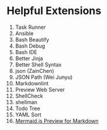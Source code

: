 Helpful Extensions
===============================================================================

1. Task Runner
2. Ansible
3. Bash Beautify
4. Bash Debug
5. Bash IDE
6. Better Jinja
7. Better Shell Syntax
8. json (ZainChen)
9. JSON Path (Wei Junyu)
10. Markdownlint
11. Preview Web Server
12. ShellCheck
13. shellman
14. Todo Tree
15. YAML Sort
16. [Mermaid.js Preview for Markdown](https://marketplace.visualstudio.com/items?itemName=bierner.markdown-mermaid)
